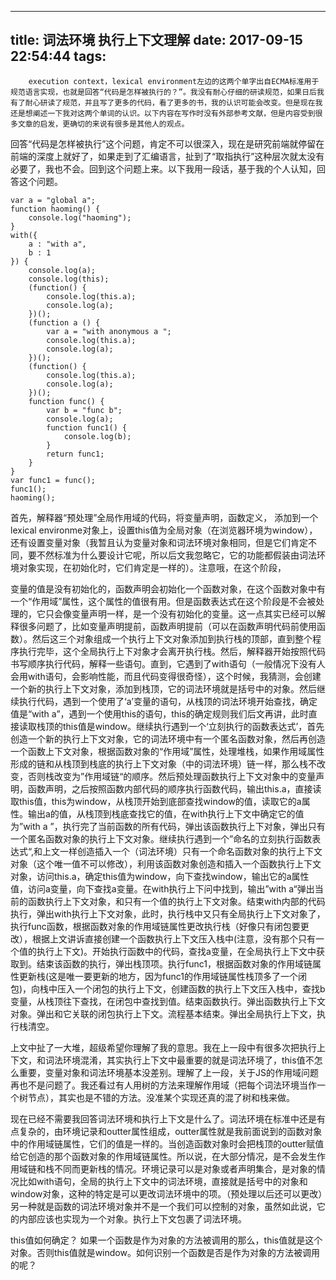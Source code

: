 
---
title: 词法环境 执行上下文理解
date: 2017-09-15 22:54:44
tags:
---
        execution context，lexical environment左边的这两个单字出自ECMA标准用于规范语言实现，也就是回答“代码是怎样被执行的？”。我没有耐心仔细的研读规范，如果日后我有了耐心研读了规范，并且写了更多的代码，看了更多的书，我的认识可能会改变。但是现在我还是想阐述一下我对这两个单词的认识。以下内容在写作时没有外部参考文献，但是内容受到很多文章的启发，更确切的来说有很多是其他人的观点。

回答“代码是怎样被执行”这个问题，肯定不可以很深入，现在是研究前端就停留在前端的深度上就好了，如果走到了汇编语言，扯到了“取指执行”这种层次就太没有必要了，我也不会。回到这个问题上来。以下我用一段话，基于我的个人认知，回答这个问题。

    var a = "global a"; 
    function haoming() {
        console.log("haoming");
    }
    with({
        a : "with a",
        b : 1
    }) {
        console.log(a);
        console.log(this);
        (function() {
            console.log(this.a);
            console.log(a);
        })();
        (function a () {
            var a = "with anonymous a ";
            console.log(this.a);
            console.log(a);
        })();
        (function() {
            console.log(this.a);
            console.log(a);
        })();
        function func() {
            var b = "func b";
            console.log(a);
            function func1() {
                console.log(b);
            }
            return func1;
        }
    }
    var func1 = func();
    func1();
    haoming();
首先，解释器“预处理”全局作用域的代码，将变量声明，函数定义，
添加到一个lexical environme对象上，设置this值为全局对象（在浏览器环境为window），还有设置变量对象（我暂且认为变量对象和词法环境对象相同，但是它们肯定不同，要不然标准为什么要设计它呢，所以后文我忽略它，它的功能都假装由词法环境对象实现，在初始化时，它们肯定是一样的）。注意哦，在这个阶段，

变量的值是没有初始化的，函数声明会初始化一个函数对象，在这个函数对象中有一个“作用域”属性，这个属性的值很有用。但是函数表达式在这个阶段是不会被处理的，它只会像变量声明一样，是一个没有初始化的变量。这一点其实已经可以解释很多问题了，比如变量声明提前，函数声明提前（可以在函数声明代码前使用函数）。然后这三个对象组成一个执行上下文对象添加到执行栈的顶部，直到整个程序执行完毕，这个全局执行上下对象才会离开执行栈。然后，解释器开始按照代码书写顺序执行代码，解释一些语句。直到，它遇到了with语句（一般情况下没有人会用with语句，会影响性能，而且代码变得很奇怪），这个时候，我猜测，会创建一个新的执行上下文对象，添加到栈顶，它的词法环境就是括号中的对象。然后继续执行代码，遇到一个使用了‘a’变量的语句，从栈顶的词法环境开始查找，确定值是“with a”，遇到一个使用this的语句，this的确定规则我们后文再讲，此时直接读取栈顶的this值是window。继续执行遇到一个‘立刻执行的函数表达式’，首先创造一个新的执行上下文对象，它的词法环境中有一个匿名函数对象，然后再创造一个函数上下文对象，根据函数对象的“作用域”属性，处理堆栈，如果作用域属性形成的链和从栈顶到栈底的执行上下文对象（中的词法环境）链一样，那么栈不改变，否则栈改变为”作用域链“的顺序。然后预处理函数执行上下文对象中的变量声明，函数声明，之后按照函数内部代码的顺序执行函数代码，输出this.a，直接读取this值，this为window，从栈顶开始到底部查找window的值，读取它的a属性。输出a的值，从栈顶到栈底查找它的值，在with执行上下文中确定它的值为”with a ”，执行完了当前函数的所有代码，弹出该函数执行上下对象，弹出只有一个匿名函数对象的执行上下文对象。继续执行遇到一个”命名的立刻执行函数表达式“,和上文一样创造插入一个（词法环境）只有一个命名函数对象的执行上下文对象（这个唯一值不可以修改），利用该函数对象创造和插入一个函数执行上下文对象，访问this.a，确定this值为window，向下查找window，输出它的a属性值，访问a变量，向下查找a变量。在with执行上下问中找到，输出”with a“弹出当前的函数执行上下文对象，和只有一个值的执行上下文对象。结束with内部的代码执行，弹出with执行上下文对象，此时，执行栈中又只有全局执行上下文对象了，执行func函数，根据函数对象的作用域链属性更改执行栈（好像只有闭包要更改），根据上文讲诉直接创建一个函数执行上下文压入栈中(注意，没有那个只有一个值的执行上下文)。开始执行函数中的代码，查找a变量，在全局执行上下文中获取到。结束该函数的执行，弹出栈顶项。执行func1，根据函数对象的作用域链属性更新栈(这是唯一要更新的地方，因为func1的作用域链属性栈顶多了一个闭包)，向栈中压入一个闭包的执行上下文，创建函数的执行上下文压入栈中，查找b变量，从栈顶往下查找，在闭包中查找到值。结束函数执行。弹出函数执行上下文对象。弹出和它关联的闭包执行上下文。流程基本结束。弹出全局执行上下文，执行栈清空。

上文中扯了一大堆，超级希望你理解了我的意思。我在上一段中有很多次把执行上下文，和词法环境混淆，其实执行上下文中最重要的就是词法环境了，this值不怎么重要，变量对象和词法环境基本没差别。理解了上一段，关于JS的作用域问题再也不是问题了。我还看过有人用树的方法来理解作用域（把每个词法环境当作一个树节点），其实也是不错的方法。没准某个实现还真的混了树和栈来做。

现在已经不需要我回答词法环境和执行上下文是什么了。词法环境在标准中还是有点复杂的，由环境记录和outter属性组成，outter属性就是我前面说到的函数对象中的作用域链属性，它们的值是一样的。当创造函数对象时会把栈顶的outter赋值给它创造的那个函数对象的作用域链属性。所以说，在大部分情况，是不会发生作用域链和栈不同而更新栈的情况。环境记录可以是对象或者声明集合，是对象的情况比如with语句，全局的执行上下文中的词法环境，直接就是括号中的对象和window对象，这种的特定是可以更改词法环境中的项。（预处理以后还可以更改）另一种就是函数的词法环境对象并不是一个我们可以控制的对象，虽然如此说，它的内部应该也实现为一个对象。执行上下文包裹了词法环境。

this值如何确定？
如果一个函数是作为对象的方法被调用的那么，this值就是这个对象。否则this值就是window。如何识别一个函数是否是作为对象的方法被调用的呢？